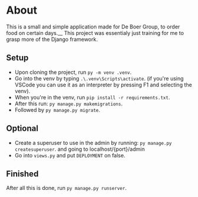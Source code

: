 # About
This is a small and simple application made for De Boer Group, to order food on certain days.__
This project was essentialy just training for me to grasp more of the Django framework.

## Setup
* Upon cloning the project, run `py -m venv .venv`. 
* Go into the venv by typing `.\.venv\Scripts\activate`. 
(if you're using VSCode you can use it as an interpreter by pressing F1 and selecting the venv). 
* When you're in the venv, run `pip install -r requirements.txt`. 
* After this run: `py manage.py makemigrations`. 
* Followed by `py manage.py migrate`. 

## Optional
* Create a superuser to use in the admin by running: `py manage.py createsuperuser`. and going to localhost/{port}/admin
* Go into `views.py` and put `DEPLOYMENT` on false.

## Finished
After all this is done, run `py manage.py runserver`.
